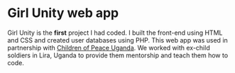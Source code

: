 # Girl Unity web app

Girl Unity is the **first** project I had coded. I built the front-end using HTML and CSS and created user databases using PHP. 
This web app was used in partnership with [Children of Peace Uganda](https://childrenofpeaceuganda.wordpress.com/).
We worked with ex-child soldiers in Lira, Uganda to provide them mentorship and teach them how to code.

